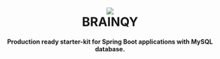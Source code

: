 <h1 align="center">
  <br>
  <a><img src="\src\main\resources\static\favicon.png"></a>
  <br>
 BRAINQY
  <br>
</h1>

<h4 align="center">Production ready starter-kit for Spring Boot applications with MySQL database.</h4>
